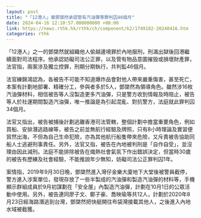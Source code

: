 ```yaml
---
layout: post
title: "「12港人」案鄧棨然承認管有汽油彈等罪判囚46個月"
date: 2024-04-16 12:10:57.000000000 +08:00
link: https://news.rthk.hk/rthk/ch/component/k2/1749102-20240416.htm
categories: rthk
---
```


「12港人」之一的鄧棨然就組織他人偷越邊境罪於內地服刑，刑滿出獄後回港繼續面對司法程序。他承認妨礙司法公正罪，以及管有物品意圖摧毁或損壞財產罪，法官指，兩案涉及獨立控罪，刑期分期執行，共判監46個月。

法官練錦鴻認為，各被告不可能不知道爆炸品會對他人帶來嚴重傷害，甚至死亡，本案有計劃地部署、精確分工，參與者多於5人，鄧棨然為領導角色。雖然涉16枚汽油彈材料，相信被告等人沒製造更多汽油彈，只是警方收到情報及時阻止，被告等人於社運期間製造汽油彈，唯一推論是為引起混亂、對抗警方，法庭就此罪判囚34個月。

法官又指出，被告被捕後計劃逃離香港司法管轄，整個計劃中擔當重要角色，例如買船、安排潛逃路線等，被告之前並無航行經驗及牌照，只有8小時理論及實習便貿然出海，不但為自己生命犯險，亦為其他航行船隻帶來危險，又斥責被告協助同船人士逃避刑事責任。另外，法官又指，被告在內地被判刑是「自作自受」，並沒理由因此減刑。法庭不能排除被告在熾熱社會氣氛下作出錯誤決定，但當時30歲的被告有歷練及社會經驗，不能推說年少無知，妨礙司法公正罪判囚1年。 

案情指，2019年9月30日晚，鄧棨然進入灣仔金樂大廈地下大堂後被警員截停，警方進入涉案單位，發現存放了一些半製成的汽油彈和製造汽油彈的材料等，手機顯示群組成員於9月初謀劃在「安全屋」內製造汽油彈，計劃在10月1日的公眾活動中使用。另外，被告連同廖子文、鄭子豪、喬映瑜等共12人，計劃於2020年8月23日經海路潛逃到台灣，鄧棨然把快艇開往布袋灣接載其他人，之後進入內地水域被截獲。
